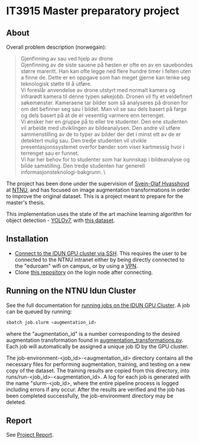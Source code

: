 # IT3915 Master preparatory project
## About
Overall problem description (norwegain):

>Gjenfinning av sau ved hjelp av drone \
Gjenfinning av de siste sauene på høsten er ofte en av en sauebondes større mareritt. Han kan ofte legge ned flere hundre timer i felten uten a finne de. Dette er en oppgave som han meget gjerne kan tenke seg teknologisk støtte til å utføre. \
Vi foreslår anvendelse av drone utstyrt med normalt kamera og infrarødt kamera til denne typen søkejobb. Dronen vil fly et veldefinert søkemønster. Kameraene tar bilder som så analyseres på dronen for om det befinner seg sau i bildet. Man vil se sau dels basert på farge og dels basert på at de er vesentlig varmere enn terrenget. \
Vi ønsker her en gruppe på to eller tre studenter. Den ene studenten vil arbeide med utviklingen av bildeanalysen. Den andre vil utføre sammenstilling av de to typer av bilder der det i minst ett av de er detektert mulig sau. Den tredje studenten vil utvikle presentasjonssystemet overfor bønder som viser kartmessig hvor i terrenget sau er funnet. \
Vi har her behov for to studenter som har kunnskap i bildeanalyse og bilde samstilling. Den tredje studenten har generell informasjonsteknologi-bakgrunn. \

The project has been done under the supervision of [Svein-Olaf Hvasshovd](https://www.ntnu.no/ansatte/sophus) at [NTNU](https://www.ntnu.no/), and has focused on image augmentation transformations in order to improve the original dataset. This is a project meant to prepare for the master's thesis.

This implementation uses the state of the art machine learning algorithm for object detection - [YOLOv7](https://github.com/WongKinYiu/yolov7), with [this dataset](https://app.roboflow.com/it3915masterpreparatoryproject/merged-sheep-dataset/3).


## Installation

- [Connect to the IDUN GPU cluster via SSH](https://www.hpc.ntnu.no/idun/getting-started-on-idun/login/). This requires the user to be connected to the NTNU intranet either by being directly connected to the "eduroam" wifi on campus, or by using a [VPN](https://i.ntnu.no/wiki/-/wiki/norsk/installere+vpn).
- Clone [this repository](https://github.com/trymgrande/IT3915-master-preparatory-project) on the login node after connecting.

## Running on the NTNU Idun Cluster
See the full documentation for [running jobs on the IDUN GPU Cluster](https://www.hpc.ntnu.no/idun/getting-started-on-idun/running-jobs/).
A job can be queued by running:
```bash
sbatch job.slurm <augmentation_id>
```
where the "augmentation_id" is a number corresponding to the desired augmentation transformation found in [augmentation_transformations.py](augmentation_transformations.py). Each job will automatically be assigned a unique job ID by the GPU cluster.

The job-environment-<job_id>-<augmentation_id> directory contains all the necessary files for performing augmentation, training, and testing on a new copy of the dataset. The training results are copied from this directory, into runs/run-<job_id>-<augmentation_id>. A log for each job is generated with the name "slurm-<job_id>, where the entire pipeline process is logged including errors if any occur. After the results are verified and the job has been completed successfully, the job-environment directory may be deleted.

## Report
See [Project Report](Project_Report.pdf).
